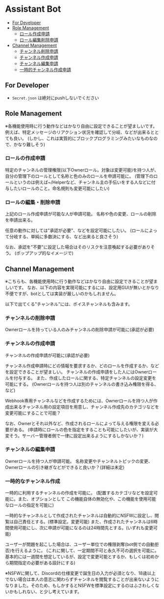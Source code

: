 # Assistant Bot

* [For Developer](#for-developer)
* [Role Management](#role-management)
  * [ロール作成申請](#ロールの作成申請)
  * [ロール編集削除申請](#ロールの編集・削除申請)
* [Channel Management](#channel-management)
  * [チャンネル削除申請](#チャンネルの削除申請)
  * [チャンネル作成申請](#チャンネルの作成申請)
  * [チャンネル編集申請](#チャンネルの編集申請)
  * [一時的チャンネル作成申請](#一時的なチャンネル作成)

## For Developer

* `Secret.json` は絶対にpushしないでください

## Role Management

※各機能使用時に行う動作などはかなり自由に設定できることが望ましいです。
例えば、特定メッセージのリアクション状況を確認して分岐、などが出来るととても良い。
(しかし、これは実質的にブロックプログラミングみたいなものなので、かなり難しそう)

### ロールの作成申請
特定のチャンネルの管理権限(以下Ownerロール。対象は変更可能)を持つ人が、自分の管理下のロールとして名称と色のみのロールを申請可能に。
(管理下のロールというのは例えば~/Helperなど、チャンネル主の手伝いをする人などに付与したいロールのこと。命名規則も変更可能にしたい)

### ロールの編集・削除申請
上記のロール作成申請が可能な人が申請可能。
名称や色の変更、ロールの削除を申請出来る。

任意の動作に対しては"承認が必要"、などを設定可能にしたい。
(ロールによって分岐する、単純に多数決にする、など出来ると良さそう)

なお、承認を"不要"に設定した場合はそのリスクを注意喚起する必要がありそう。
(ポップアップ的なイメージで)


## Channel Management

※こちらも、各機能使用時に行う動作などはかなり自由に設定できることが望ましいです。
なお、以下の内容を実現可能にするには、設定用GUIが無いとかなり不便ですが、botとしては実装が厳しいのかもしれません。

以下で出てくる"チャンネル"には、ボイスチャンネルも含みます。

### チャンネルの削除申請
Ownerロールを持っている人のみチャンネルの削除申請が可能に(承認が必要)

### チャンネルの作成申請
チャンネルの作成申請が可能に(承認が必要)

チャンネル作成申請時にどの情報を要求するか、どのロールを作成するか、などを設定できることが望ましい。
チャンネルの作成申請をした人にはOwnerロールを付与する。
また、作成したロールに関する、特定チャンネルの設定変更を可能にする。
(Ownerロールを持つ人は別のチャンネルの書き込み権限を得る、など)

Webhook専用チャンネルなどを作成するためには、Ownerロールを持つ人が作成出来るチャンネル用の設定項目を用意し、チャンネル作成先のカテゴリなどを変更可能にすることで可能？

なお、Ownerとそれ以外など、作成されるロールによって与える権限を変える必要がある。
(申請時にロールの色を指定をすることも可能にしたいが、実装が大変そう。サーバー管理者側で一律に設定出来るようにするしかないか？)

### チャンネルの編集申請
Ownerロールを持つ人が申請可能。
名称変更やチャンネルトピックの変更、Ownerロールの引き継ぎなどができると良いか？(詳細は未定)

### 一時的なチャンネル作成
一時的に利用するチャンネルの作成を可能に。
(配置するカテゴリなどを設定可能に。また、オプションとして
この機能自体の無効化や、この機能を使用可能なロールの指定を可能に)

一時的なチャンネルとして作成されたチャンネルは自動的にNSFWに設定し、閲覧は自己責任とする。(標準設定。変更可能)
また、作成されたチャンネルは6時間使用可能にし、次に申請が可能になるのは24時間先とする。(いずれも変更可能)

ユーザーが問題を起こした場合は、ユーザー単位での権限剥奪(bot側での自動拒否)を行えるように。
(これに関して、一定期間不可と永久不可の選択を可能に。基本的には一週間を想定しているが、設定で変更可能とするか、もしくは初めから期間指定の必要がある設計にする)

※NSFWに関して、Discordの仕様変更で誕生日の入力が必須となり、18歳以上でない場合は本人の意志に関わらずチャンネルを閲覧することが出来ないようになりました。そのため、もしかするとNSFWを標準設定にするのはふさわしくないかもしれない、と少し考えています。
